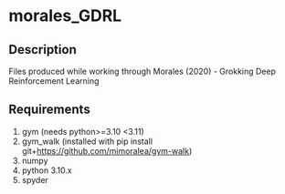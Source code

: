 # morales_GDRL

## Description
Files produced while working through Morales (2020) - Grokking Deep Reinforcement Learning

## Requirements
1. gym (needs python>=3.10 <3.11)
2. gym_walk (installed with pip install git+https://github.com/mimoralea/gym-walk)
3. numpy
4. python 3.10.x
5. spyder
